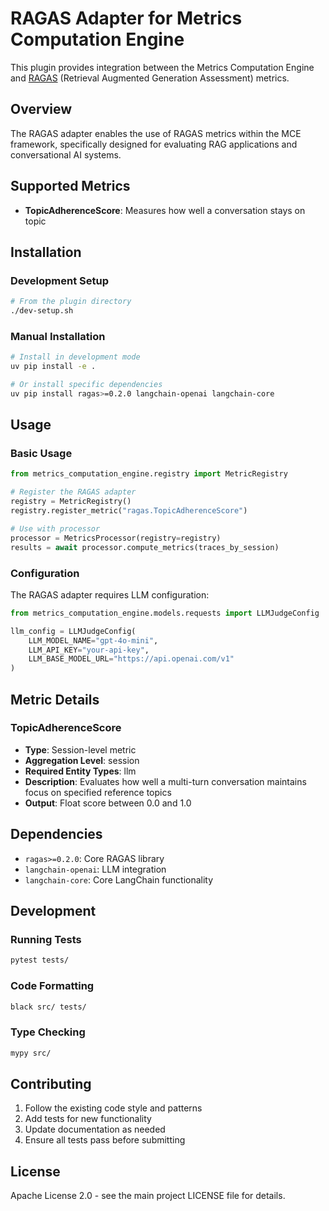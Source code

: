 # RAGAS Adapter for Metrics Computation Engine

This plugin provides integration between the Metrics Computation Engine and [RAGAS](https://github.com/explodinggradients/ragas) (Retrieval Augmented Generation Assessment) metrics.

## Overview

The RAGAS adapter enables the use of RAGAS metrics within the MCE framework, specifically designed for evaluating RAG applications and conversational AI systems.

## Supported Metrics

- **TopicAdherenceScore**: Measures how well a conversation stays on topic

## Installation

### Development Setup

```bash
# From the plugin directory
./dev-setup.sh
```

### Manual Installation

```bash
# Install in development mode
uv pip install -e .

# Or install specific dependencies
uv pip install ragas>=0.2.0 langchain-openai langchain-core
```

## Usage

### Basic Usage

```python
from metrics_computation_engine.registry import MetricRegistry

# Register the RAGAS adapter
registry = MetricRegistry()
registry.register_metric("ragas.TopicAdherenceScore")

# Use with processor
processor = MetricsProcessor(registry=registry)
results = await processor.compute_metrics(traces_by_session)
```

### Configuration

The RAGAS adapter requires LLM configuration:

```python
from metrics_computation_engine.models.requests import LLMJudgeConfig

llm_config = LLMJudgeConfig(
    LLM_MODEL_NAME="gpt-4o-mini",
    LLM_API_KEY="your-api-key",
    LLM_BASE_MODEL_URL="https://api.openai.com/v1"
)
```

## Metric Details

### TopicAdherenceScore

- **Type**: Session-level metric
- **Aggregation Level**: session
- **Required Entity Types**: llm
- **Description**: Evaluates how well a multi-turn conversation maintains focus on specified reference topics
- **Output**: Float score between 0.0 and 1.0

## Dependencies

- `ragas>=0.2.0`: Core RAGAS library
- `langchain-openai`: LLM integration
- `langchain-core`: Core LangChain functionality

## Development

### Running Tests

```bash
pytest tests/
```

### Code Formatting

```bash
black src/ tests/
```

### Type Checking

```bash
mypy src/
```

## Contributing

1. Follow the existing code style and patterns
2. Add tests for new functionality
3. Update documentation as needed
4. Ensure all tests pass before submitting

## License

Apache License 2.0 - see the main project LICENSE file for details.
